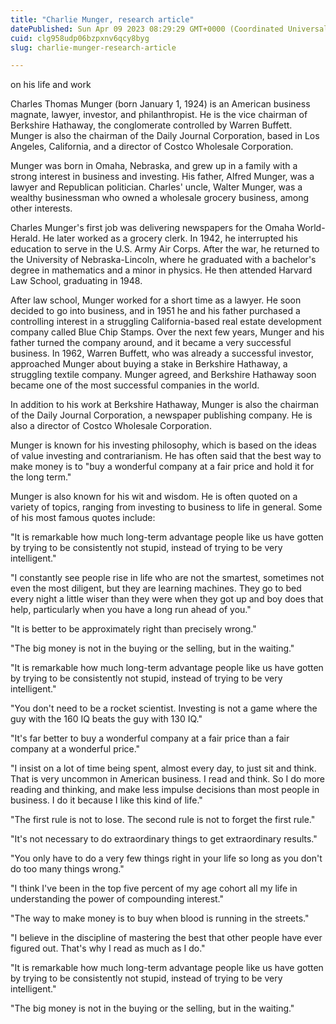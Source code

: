```yaml
---
title: "Charlie Munger, research article"
datePublished: Sun Apr 09 2023 08:29:29 GMT+0000 (Coordinated Universal Time)
cuid: clg958udp06bzpxnv6qcy8byg
slug: charlie-munger-research-article

---
```


on his life and work

Charles Thomas Munger (born January 1, 1924) is an American business magnate, lawyer, investor, and philanthropist. He is the vice chairman of Berkshire Hathaway, the conglomerate controlled by Warren Buffett. Munger is also the chairman of the Daily Journal Corporation, based in Los Angeles, California, and a director of Costco Wholesale Corporation.

Munger was born in Omaha, Nebraska, and grew up in a family with a strong interest in business and investing. His father, Alfred Munger, was a lawyer and Republican politician. Charles' uncle, Walter Munger, was a wealthy businessman who owned a wholesale grocery business, among other interests.

Charles Munger's first job was delivering newspapers for the Omaha World-Herald. He later worked as a grocery clerk. In 1942, he interrupted his education to serve in the U.S. Army Air Corps. After the war, he returned to the University of Nebraska-Lincoln, where he graduated with a bachelor's degree in mathematics and a minor in physics. He then attended Harvard Law School, graduating in 1948.

After law school, Munger worked for a short time as a lawyer. He soon decided to go into business, and in 1951 he and his father purchased a controlling interest in a struggling California-based real estate development company called Blue Chip Stamps. Over the next few years, Munger and his father turned the company around, and it became a very successful business. In 1962, Warren Buffett, who was already a successful investor, approached Munger about buying a stake in Berkshire Hathaway, a struggling textile company. Munger agreed, and Berkshire Hathaway soon became one of the most successful companies in the world.

In addition to his work at Berkshire Hathaway, Munger is also the chairman of the Daily Journal Corporation, a newspaper publishing company. He is also a director of Costco Wholesale Corporation.

Munger is known for his investing philosophy, which is based on the ideas of value investing and contrarianism. He has often said that the best way to make money is to "buy a wonderful company at a fair price and hold it for the long term."

Munger is also known for his wit and wisdom. He is often quoted on a variety of topics, ranging from investing to business to life in general. Some of his most famous quotes include:

"It is remarkable how much long-term advantage people like us have gotten by trying to be consistently not stupid, instead of trying to be very intelligent."

"I constantly see people rise in life who are not the smartest, sometimes not even the most diligent, but they are learning machines. They go to bed every night a little wiser than they were when they got up and boy does that help, particularly when you have a long run ahead of you."

"It is better to be approximately right than precisely wrong."

"The big money is not in the buying or the selling, but in the waiting."

"It is remarkable how much long-term advantage people like us have gotten by trying to be consistently not stupid, instead of trying to be very intelligent."

"You don't need to be a rocket scientist. Investing is not a game where the guy with the 160 IQ beats the guy with 130 IQ."

"It's far better to buy a wonderful company at a fair price than a fair company at a wonderful price."

"I insist on a lot of time being spent, almost every day, to just sit and think. That is very uncommon in American business. I read and think. So I do more reading and thinking, and make less impulse decisions than most people in business. I do it because I like this kind of life."

"The first rule is not to lose. The second rule is not to forget the first rule."

"It's not necessary to do extraordinary things to get extraordinary results."

"You only have to do a very few things right in your life so long as you don't do too many things wrong."

"I think I've been in the top five percent of my age cohort all my life in understanding the power of compounding interest."

"The way to make money is to buy when blood is running in the streets."

"I believe in the discipline of mastering the best that other people have ever figured out. That's why I read as much as I do."

"It is remarkable how much long-term advantage people like us have gotten by trying to be consistently not stupid, instead of trying to be very intelligent."

"The big money is not in the buying or the selling, but in the waiting."